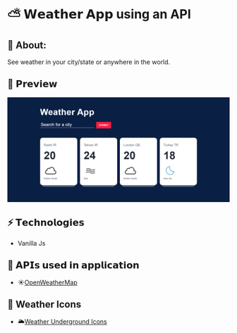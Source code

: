 ⛅ 𝗪𝗲𝗮𝘁𝗵𝗲𝗿 𝗔𝗽𝗽 using an API
=================================

🔎 About:
-------------------
See weather in your city/state or anywhere in the world.

## 👀 𝗣𝗿𝗲𝘃𝗶𝗲𝘄
<img src="../readme-files/weather.png">

## ⚡️ 𝗧𝗲𝗰𝗵𝗻𝗼𝗹𝗼𝗴𝗶𝗲𝘀
* Vanilla Js


## 📡 𝗔𝗣𝗜𝘀 𝘂𝘀𝗲𝗱 𝗶𝗻 𝗮𝗽𝗽𝗹𝗶𝗰𝗮𝘁𝗶𝗼𝗻
* ☀️[OpenWeatherMap](http://www.OpenWeatherMap.org)


## 🔗 Weather Icons
* 🌥️[Weather Underground Icons](https://github.com/manifestinteractive/weather-underground-icons)
